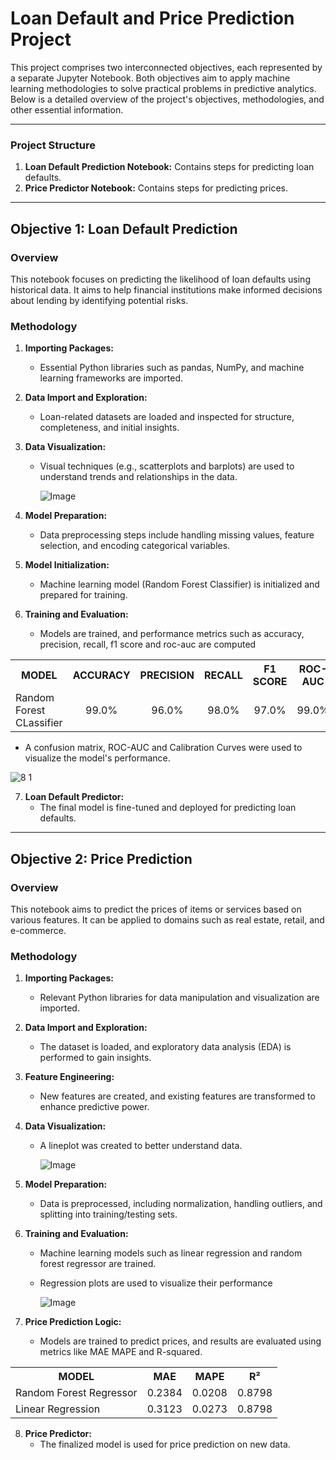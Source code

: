 # Loan Default and Price Prediction Project

This project comprises two interconnected objectives, each represented by a separate Jupyter Notebook. Both objectives aim to apply machine learning methodologies to solve practical problems in predictive analytics. Below is a detailed overview of the project's objectives, methodologies, and other essential information.

---

### Project Structure
1. **Loan Default Prediction Notebook:** Contains steps for predicting loan defaults.
2. **Price Predictor Notebook:** Contains steps for predicting prices.

---

## Objective 1: Loan Default Prediction

### Overview
This notebook focuses on predicting the likelihood of loan defaults using historical data. It aims to help financial institutions make informed decisions about lending by identifying potential risks.

### Methodology
1. **Importing Packages:**
   - Essential Python libraries such as pandas, NumPy, and machine learning frameworks are imported.

2. **Data Import and Exploration:**
   - Loan-related datasets are loaded and inspected for structure, completeness, and initial insights.

3. **Data Visualization:**
   - Visual techniques (e.g., scatterplots and barplots) are used to understand trends and relationships in the data.
  
     ![Image](https://github.com/user-attachments/assets/2ea80257-93ba-4dbc-81e2-f7fe2bfdf705)

4. **Model Preparation:**
   - Data preprocessing steps include handling missing values, feature selection, and encoding categorical variables.

5. **Model Initialization:**
   - Machine learning model (Random Forest Classifier) is initialized and prepared for training.

6. **Training and Evaluation:**
   - Models are trained, and performance metrics such as accuracy, precision, recall, f1 score and roc-auc are computed
<table align="center">
  <tr>
    <th>MODEL</th>
    <th>ACCURACY</th>
    <th>PRECISION</th>
    <th>RECALL</th>
    <th>F1 SCORE</th>
    <th>ROC-AUC</th>
  </tr>
  <tr>
    <td>Random Forest CLassifier</td>
    <td align="center">99.0%</td>
    <td align="center">96.0%</td>
    <td align="center">98.0%</td>
    <td align="center">97.0%</td>
    <td align="center">99.0%</td>
  </tr>
</table>

   -  A confusion matrix, ROC-AUC and Calibration Curves were used to visualize the model's performance.

![8 1](https://github.com/user-attachments/assets/09c06986-6992-4558-aee6-58905a93bfc1)


7. **Loan Default Predictor:**
   - The final model is fine-tuned and deployed for predicting loan defaults.

---

## Objective 2: Price Prediction

### Overview
This notebook aims to predict the prices of items or services based on various features. It can be applied to domains such as real estate, retail, and e-commerce.

### Methodology
1. **Importing Packages:**
   - Relevant Python libraries for data manipulation and visualization are imported.

2. **Data Import and Exploration:**
   - The dataset is loaded, and exploratory data analysis (EDA) is performed to gain insights.

3. **Feature Engineering:**
   - New features are created, and existing features are transformed to enhance predictive power.

4. **Data Visualization:**
   - A lineplot was created to better understand data.
  
     ![Image](https://github.com/user-attachments/assets/216051a0-fa28-43c8-b152-6136abc23793)

5. **Model Preparation:**
   - Data is preprocessed, including normalization, handling outliers, and splitting into training/testing sets.

6. **Training and Evaluation:**
   - Machine learning models such as linear regression and random forest regressor are trained.


   - Regression plots are used to visualize their performance
  
     ![Image](https://github.com/user-attachments/assets/da7eef4f-ef60-4238-9046-ffad1ea9c150)

7. **Price Prediction Logic:**
   - Models are trained to predict prices, and results are evaluated using metrics like MAE MAPE and R-squared.

<table align="center">
 <tr>
    <th>MODEL</th>
    <th>MAE</th>
    <th>MAPE</th>
    <th>R²</th>
 </tr>
 <tr>
    <td>Random Forest Regressor</td>
    <td align="center">0.2384</td>
    <td align="center">0.0208</td>
    <td align="center">0.8798</td>
 </tr>
 <tr>
    <td>Linear Regression</td>
    <td align="center">0.3123</td>
    <td align="center">0.0273</td>
    <td align="center">0.8798</td>
 </tr>
</table>


8. **Price Predictor:**
   - The finalized model is used for price prediction on new data.
